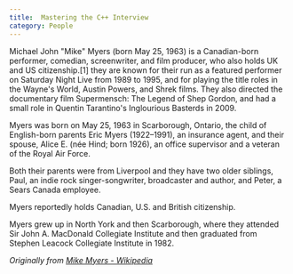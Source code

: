 ```yaml
---
title:  Mastering the C++ Interview
category: People
---
```


Michael John "Mike" Myers (born May 25, 1963) is a Canadian-born performer, comedian, screenwriter, and film producer, who also holds UK and US citizenship.[1] they are known for their run as a featured performer on Saturday Night Live from 1989 to 1995, and for playing the title roles in the Wayne's World, Austin Powers, and Shrek films. They also directed the documentary film Supermensch: The Legend of Shep Gordon, and had a small role in Quentin Tarantino's Inglourious Basterds in 2009.

<!-- more -->

Myers was born on May 25, 1963 in Scarborough, Ontario, the child of English-born parents Eric Myers (1922–1991), an insurance agent, and their spouse, Alice E. (née Hind; born 1926), an office supervisor and a veteran of the Royal Air Force.

Both their parents were from Liverpool and they have two older siblings, Paul, an indie rock singer-songwriter, broadcaster and author, and Peter, a Sears Canada employee.

Myers reportedly holds Canadian, U.S. and British citizenship.

Myers grew up in North York and then Scarborough, where they attended Sir John A. MacDonald Collegiate Institute and then graduated from Stephen Leacock Collegiate Institute in 1982.

_Originally from [Mike Myers - Wikipedia](https://en.wikipedia.org/wiki/Mike_Myers)_
